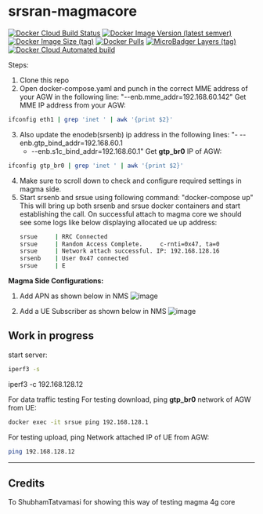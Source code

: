 # srsran-magmacore

[![Docker Cloud Build Status](https://img.shields.io/docker/cloud/build/shubhamtatvamasi/srsran-demo)](https://hub.docker.com/r/shubhamtatvamasi/srsran-demo)
[![Docker Image Version (latest semver)](https://img.shields.io/docker/v/shubhamtatvamasi/srsran-demo?sort=semver)](https://hub.docker.com/r/shubhamtatvamasi/srsran-demo)
[![Docker Image Size (tag)](https://img.shields.io/docker/image-size/shubhamtatvamasi/srsran-demo/latest)](https://hub.docker.com/r/shubhamtatvamasi/srsran-demo)
[![Docker Pulls](https://img.shields.io/docker/pulls/shubhamtatvamasi/srsran-demo)](https://hub.docker.com/r/shubhamtatvamasi/srsran-demo)
[![MicroBadger Layers (tag)](https://img.shields.io/microbadger/layers/shubhamtatvamasi/srsran-demo/latest)](https://hub.docker.com/r/shubhamtatvamasi/srsran-demo)
[![Docker Cloud Automated build](https://img.shields.io/docker/cloud/automated/shubhamtatvamasi/srsran-demo)](https://hub.docker.com/r/shubhamtatvamasi/srsran-demo)


Steps:
1. Clone this repo
2. Open docker-compose.yaml and punch in the correct MME address of your AGW in the following line:
   "--enb.mme_addr=192.168.60.142"
Get MME IP address from your AGW:
```bash
ifconfig eth1 | grep 'inet ' | awk '{print $2}'
```
3. Also update the enodeb(srsenb) ip address in the following lines:
     "- --enb.gtp_bind_addr=192.168.60.1
      - --enb.s1c_bind_addr=192.168.60.1"
Get **gtp_br0** IP of AGW:
```bash
ifconfig gtp_br0 | grep 'inet ' | awk '{print $2}'
```
4. Make sure to scroll down to check and configure required settings in magma side.
5. Start srsenb and srsue using following command:
   "docker-compose up"
   This will bring up both srsenb and srsue docker containers and start establishing the call.
   On successful attach to magma core we should see some logs like below displaying allocated ue up address:
   ```bash
   srsue     | RRC Connected
   srsue     | Random Access Complete.     c-rnti=0x47, ta=0
   srsue     | Network attach successful. IP: 192.168.128.16
   srsenb    | User 0x47 connected
   srsue     | E
   ```

**Magma Side Configurations:**
1. Add APN as shown below in NMS
![image](https://user-images.githubusercontent.com/23480027/120811811-05d54400-c56a-11eb-969a-f3fbc9e07fa6.png)

2. Add a UE Subscriber as shown below in NMS
![image](https://user-images.githubusercontent.com/23480027/120812236-6fede900-c56a-11eb-9ed5-5282ea5157c8.png)

## Work in progress

start server:
```bash
iperf3 -s
```

iperf3 -c 192.168.128.12

For data traffic testing 
For testing download, ping **gtp_br0** network of AGW from UE:
```bash
docker exec -it srsue ping 192.168.128.1
```

For testing upload, ping Network attached IP of UE from AGW:
```bash
ping 192.168.128.12
```
---

## Credits 
To ShubhamTatvamasi for showing this way of testing magma 4g core

